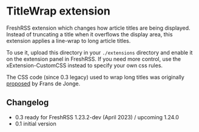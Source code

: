 # TitleWrap extension

FreshRSS extension which changes how article titles are being displayed. Instead of truncating a title when it overflows the display area,
this extension applies a line-wrap to long article titles.

To use it, upload this directory in your `./extensions` directory and enable it on the extension panel in FreshRSS. If you need more control, use the xExtension-CustomCSS instead to specify your own css rules.

The CSS code (since 0.3 legacy) used to wrap long titles was originally [proposed](https://github.com/FreshRSS/FreshRSS/issues/2344) by ₣rans de Jonge.

## Changelog

- 0.3 ready for FreshRSS 1.23.2-dev (April 2023) / upcoming 1.24.0
- 0.1 initial version
